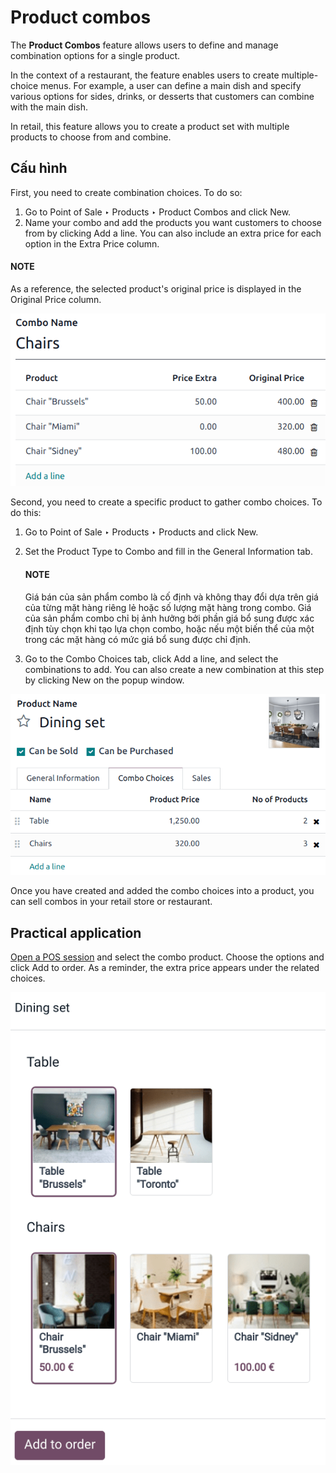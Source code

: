 # Product combos

The **Product Combos** feature allows users to define and manage combination options for a single
product.

In the context of a restaurant, the feature enables users to create multiple-choice menus. For
example, a user can define a main dish and specify various options for sides, drinks, or desserts
that customers can combine with the main dish.

In retail, this feature allows you to create a product set with multiple products to choose from and
combine.

## Cấu hình

First, you need to create combination choices. To do so:

1. Go to Point of Sale ‣ Products ‣ Product Combos and click New.
2. Name your combo and add the products you want customers to choose from by clicking Add
   a line. You can also include an extra price for each option in the Extra Price
   column.

#### NOTE
As a reference, the selected product's original price is displayed in the Original
Price column.

![image](../../../_images/combo-form.png)

Second, you need to create a specific product to gather combo choices. To do this:

1. Go to Point of Sale ‣ Products ‣ Products and click New.
2. Set the Product Type to Combo and fill in the  General
   Information tab.

   #### NOTE
   Giá bán của sản phẩm combo là cố định và không thay đổi dựa trên giá của từng mặt hàng riêng lẻ hoặc số lượng mặt hàng trong combo. Giá của sản phẩm combo chỉ bị ảnh hưởng bởi phần giá bổ sung được xác định tùy chọn khi tạo lựa chọn combo, hoặc nếu một biến thể của một trong các mặt hàng có mức giá bổ sung được chỉ định.
3. Go to the Combo Choices tab, click Add a line, and select the
   combinations to add. You can also create a new combination at this step by clicking
   New on the popup window.

![image](../../../_images/combo-product-form.png)

Once you have created and added the combo choices into a product, you can sell combos in your retail
store or restaurant.

## Practical application

[Open a POS session](../point_of_sale.md#pos-session-start) and select the combo product. Choose the options and
click Add to order. As a reminder, the extra price appears under the related choices.

![image](../../../_images/combo-select.png)
